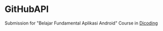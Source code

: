 # GitHubAPI
Submission for "Belajar Fundamental Aplikasi Android" Course in <a href="https://dicoding.com/">Dicoding</a>
